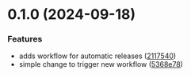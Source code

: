 # 0.1.0 (2024-09-18)


### Features

* adds workflow for automatic releases ([2117540](https://github.com/MayaraPimenta/dog-adoption/commit/21175406cc3359e039a5232e52737691d6822dd1))
* simple change to trigger new workflow ([5368e78](https://github.com/MayaraPimenta/dog-adoption/commit/5368e78a6275195dbe5a4a45c85e0f7c1cac1e4c))



